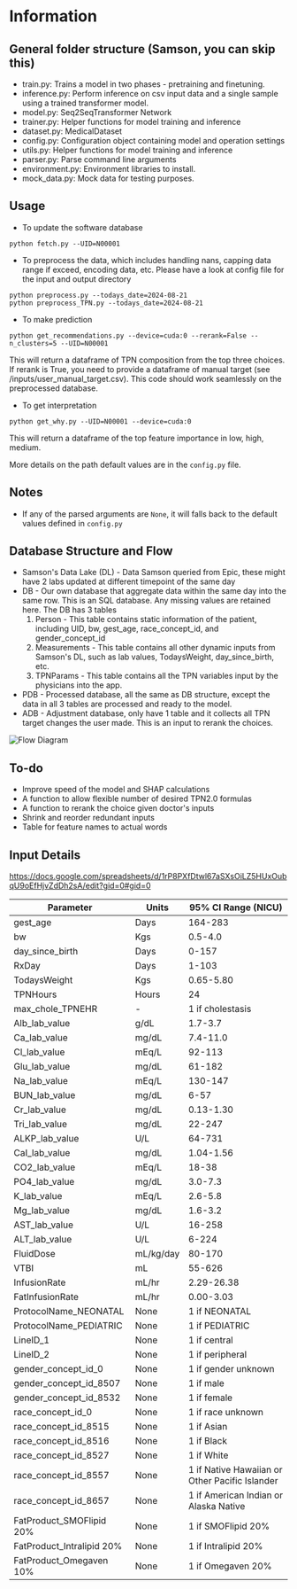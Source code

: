 # Information

## General folder structure (Samson, you can skip this)
- train.py: Trains a model in two phases - pretraining and finetuning.
- inference.py: Perform inference on csv input data and a single sample using a trained transformer model.
- model.py: Seq2SeqTransformer Network
- trainer.py: Helper functions for model training and inference
- dataset.py: MedicalDataset
- config.py: Configuration object containing model and operation settings
- utils.py: Helper functions for model training and inference
- parser.py: Parse command line arguments
- environment.py: Environment libraries to install.
- mock_data.py: Mock data for testing purposes.


## Usage
- To update the software database
```
python fetch.py --UID=N00001
```

- To preprocess the data, which includes handling nans, capping data range if exceed, encoding data, etc. Please have a look at config file for the input and output directory
```
python preprocess.py --todays_date=2024-08-21
python preprocess_TPN.py --todays_date=2024-08-21
```


- To make prediction
```
python get_recommendations.py --device=cuda:0 --rerank=False --n_clusters=5 --UID=N00001
```

This will return a dataframe of TPN composition from the top three choices. If rerank is True, you need to provide a dataframe of manual target (see /inputs/user_manual_target.csv). This code should work seamlessly on the preprocessed database.


- To get interpretation
```
python get_why.py --UID=N00001 --device=cuda:0
```

This will return a dataframe of the top feature importance in low, high, medium.

More details on the path default values are in the `config.py` file.


## Notes
- If any of the parsed arguments are `None`, it will falls back to the default values defined in `config.py`

## Database Structure and Flow
- Samson's Data Lake (DL) - Data Samson queried from Epic, these might have 2 labs updated at different timepoint of the same day
- DB - Our own database that aggregate data within the same day into the same row. This is an SQL database. Any missing values are retained here. The DB has 3 tables
    1. Person - This table contains static information of the patient, including UID, bw, gest_age, race_concept_id, and gender_concept_id
    2. Measurements - This table contains all other dynamic inputs from Samson's DL, such as lab values, TodaysWeight, day_since_birth, etc.
    3. TPNParams - This table contains all the TPN variables input by the physicians into the app.
- PDB - Processed database, all the same as DB structure, except the data in all 3 tables are processed and ready to the model.
- ADB - Adjustment database, only have 1 table and it collects all TPN target changes the user made. This is an input to rerank the choices.

![Flow Diagram](Flow.svg)

## To-do
- Improve speed of the model and SHAP calculations
- A function to allow flexible number of desired TPN2.0 formulas
- A function to rerank the choice given doctor's inputs
- Shrink and reorder redundant inputs
- Table for feature names to actual words


## Input Details
https://docs.google.com/spreadsheets/d/1rP8PXfDtwl67aSXsOiLZ5HUxOubqU9oEfHjvZdDh2sA/edit?gid=0#gid=0

| Parameter                    | Units            | 95% CI Range (NICU) |
|------------------------------|------------------|--------------|
| gest_age                      | Days             |  164-283     |
| bw                            | Kgs              |  0.5-4.0     |
| day_since_birth               | Days             |  0-157     |
| RxDay                         | Days             |  1-103     |
| TodaysWeight                  | Kgs              |  0.65-5.80     |
| TPNHours                      | Hours            |   24  |
| max_chole_TPNEHR              | -                |  1 if cholestasis     |
| Alb_lab_value                 | g/dL             |  1.7-3.7     |
| Ca_lab_value                  | mg/dL            |  7.4-11.0     |
| Cl_lab_value                  | mEq/L            |  92-113     |
| Glu_lab_value                 | mg/dL            |  61-182     |
| Na_lab_value                  | mEq/L            |  130-147     |
| BUN_lab_value                 | mg/dL            |  6-57     |
| Cr_lab_value                  | mg/dL            |  0.13-1.30     |
| Tri_lab_value                 | mg/dL            |  22-247     |
| ALKP_lab_value                | U/L              |  64-731     |
| CaI_lab_value                 | mg/dL            |  1.04-1.56     |
| CO2_lab_value                 | mEq/L            |  18-38     |
| PO4_lab_value                 | mg/dL            |  3.0-7.3     |
| K_lab_value                   | mEq/L            |  2.6-5.8     |
| Mg_lab_value                  | mg/dL            |  1.6-3.2     |
| AST_lab_value                 | U/L              |  16-258     |
| ALT_lab_value                 | U/L              |  6-224     |
| FluidDose                     | mL/kg/day        |  80-170     |
| VTBI                          | mL               |  55-626     |
| InfusionRate                  | mL/hr            |  2.29-26.38     |
| FatInfusionRate               | mL/hr            |  0.00-3.03     |
| ProtocolName_NEONATAL         | None             |  1 if NEONATAL     |
| ProtocolName_PEDIATRIC        | None             |  1 if PEDIATRIC     |
| LineID_1                      | None             |  1 if central     |
| LineID_2                      | None             |  1 if peripheral     |
| gender_concept_id_0           | None             |  1 if gender unknown     |
| gender_concept_id_8507        | None             |  1 if male     |
| gender_concept_id_8532        | None             |  1 if female     |
| race_concept_id_0             | None             |  1 if race unknown     |
| race_concept_id_8515          | None             |  1 if Asian     |
| race_concept_id_8516          | None             |  1 if Black     |
| race_concept_id_8527          | None             |  1 if White     |
| race_concept_id_8557          | None             |  1 if Native Hawaiian or Other Pacific Islander   |
| race_concept_id_8657          | None             |  1 if American Indian or Alaska Native     |
| FatProduct_SMOFlipid 20%      | None             |  1 if SMOFlipid 20%     |
| FatProduct_Intralipid 20%     | None             |  1 if Intralipid 20%     |
| FatProduct_Omegaven 10%       | None             |  1 if Omegaven 20%     |


